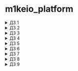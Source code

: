 # m1keio_platform

<details closed>
  <summary>ДЗ 1</summary>

#### Q:

    Для выполнения домашней работы необходимо создать Dockerfile, в
    котором будет описан образ:
    1. Запускающий web-сервер на порту 8000 (можно использовать любой
    способ);
    2. Отдающий содержимое директории /app внутри контейнера (например,
    если в директории /app лежит файл homework.html , то при запуске
    контейнера данный файл должен быть доступен по URL
    http://localhost:8000/homework.html );
    3. Работающий с UID 1001.

#### A:

    Dockerfile - создан на базе python simplehttpserver.

#### Q:

    В README.md нужно внести описание проделанной работы

#### A:

        1) Создан minikube cluster
        2) Подготовлен Dockerfile
        3) Docker-образ залит в Registry
        4) Подготовлен Kubernates Pod манифест web-pod.yaml
           запускающий вебсервис в кластере minikube на базе
           предварительно собранного образа
        5) В манифест добавлен init-container для добавления контентного файла для web-сервера
        6) Визуально проверена работоспособность приложения при помощи проброса внутреннего адреса
           Pod в сеть рабочей станции.
        7) Собран и опубликован в  Registry образ микросерфиса frontend из репозитория Hipster Shop
        8) В кластере k8s запущен контейнер на базе опубликованного ранее образа при помощи ad-hoc.
        9) Из ad-hoc команды получен манифест и исправлен для устранения ошибки при запуске Pod.(добавлены переменные окружения)

</details>

<details closed>
  <summary>ДЗ 2</summary>

#### Q: Описание ДЗ

#### A:

        1) Разобрали некоторые сущности в Kubernates такие как Deployment и Replicaset.
        2) Поиграли со стратегией релизов

</details>

<details closed>
  <summary>ДЗ 3</summary>

#### Q: Описание ДЗ

#### A:

        1) Разобрали некоторые сущности в Kubernates такие как Services и Ingress.
        2) Развернули MetalLB
        3) Натроили Ingress для деплоймента их ДЗ 1
        4) Пробросили наруду панель управлени
        5) Настроили canary-release

</details>

<details closed>
  <summary>ДЗ 4</summary>

#### Q: Описание ДЗ

#### A:

        1) Разобрали некоторые сущности в Kubernates такие как PV, PVC, StatefullSet и Secrets.
        2) Развернули MinIO как StateFullSet
        3) Настроили PV и PVC
        4) Унесли секреты от Minio в Secrets
        5) Все разобрали

</details>

<details closed>
  <summary>ДЗ 5</summary>

#### Q: Описание ДЗ
#### A:
        1) Посоздавали разные сервис аккаунты в разных скоупах
        2) Посоздавали роли с разными наборами прав
        3) Посоздавали RoleBindings между ролями и сервисаккаунтами
</details>

<details closed>
  <summary>ДЗ 6</summary>

#### Q: Описание ДЗ
#### A:
        1) Разобрались с cert-manager
        2) Подеплоили chartmuseum и harbor
        3) Кастомизировали helm chart hipster-shop
        4) Попробовали jsonnet, kuztomize
</details>

<details closed>
  <summary>ДЗ 7</summary>

#### Q: Описание ДЗ
#### A:
        1) Создали CRD,CR и необходимые ресурсы.
        2) Создали контроллер при помощи kopf framework
        3) Починили контроллер который криво создавал PVC.
     Q: Показать, что код работает
     A:
        ```
          ▶ kubectl get jobs.batch
            NAME                         COMPLETIONS   DURATION   AGE
            restore-mysql-instance-job   1/1           6s         16s
          ▶ kubectl get jobs.batch
            NAME                        COMPLETIONS   DURATION   AGE
            backup-mysql-instance-job   1/1           11s        26s
          private/m1keio_platform/kubernetes-operators  kubernetes-operators ✗                                                                                                                                 14h27m ⚑ ◒  ⍉
          ▶ kubectl exec -it $MYSQLPOD -- mysql -u root -potuspassword1 -e "CREATE TABLE test (id smallint unsigned not null auto_increment, name varchar(20) not null, constraint pk_example primary key (id) );" otus-database
          mysql: [Warning] Using a password on the command line interface can be insecure.

          private/m1keio_platform/kubernetes-operators  kubernetes-operators ✗                                                                                                                                  14h27m ⚑ ◒
          ▶ kubectl exec -it $MYSQLPOD -- mysql -potuspassword1 -e "INSERT INTO test ( id, name) VALUES ( null, 'some data' );" otus-database
          mysql: [Warning] Using a password on the command line interface can be insecure.

          private/m1keio_platform/kubernetes-operators  kubernetes-operators ✗                                                                                                                                  14h27m
          ▶ kubectl exec -it $MYSQLPOD -- mysql -potuspassword1 -e "INSERT INTO test ( id, name ) VALUES ( null, 'some data-2' );" otus-database
          mysql: [Warning] Using a password on the command line interface can be insecure.
          kubectl exec -it $MYSQLPOD -- mysql -potuspassword1 -e "select * from test;" otus-database
            mysql: [Warning] Using a password on the command line interface can be insecure.
            +----+-------------+
            | id | name        |
            +----+-------------+
            |  1 | some data   |
            |  2 | some data-2 |
            +----+-------------+
          KOPF logs:
          [2023-11-07 10:23:50,288] kopf.objects         [WARNING ] [default/mysql-instance] Patching failed with inconsistencies: (('remove', ('status',), {'kopf': {'progress': {'mysql_on_create': {'started': '2023-11-07T08:23:17.096469', 'stopped': '2023-11-07T08:23:44.767549', 'delayed': None, 'purpose': 'create', 'retries': 1, 'success': True, 'failure': False, 'message': None, 'subrefs': None}, 'update_object/spec.password': {'started': '2023-11-07T08:23:17.096490', 'stopped': None, 'delayed': None, 'purpose': 'create', 'retries': 0, 'success': False, 'failure': False, 'message': None, 'subrefs': None}}}}, None),)
          start deletion mysql-instance jobs
          password changed, diff: (('add', (), None, 'otuspassword1'),)
        ```
</details>

<details closed>
  <summary>ДЗ 8</summary>

#### Q: Описание ДЗ
#### A:
        1) Установили victoriametrics operator из
        https://github.com/VictoriaMetrics/helm-charts/blob/master/charts/victoria-metrics-operator/README.md
        2) Написали deployment с nginx и nginx-exporter и configmap для переопределения конфига.
        3) Добавили Service и ServiceMonitor
</details>

<details closed>
  <summary>ДЗ 9</summary>

#### Q: Описание ДЗ
#### A:
        1. Создан новый Helm chart для hipster-shop:

          ```bash
          helm create kubernetes-templating/hipster-shop
          ```

        2. Выполненные обновления и установки hipster-shop через Helm:

          - Установка и обновление hipster-shop в пространстве имен hipster-shop.

        3. Создан и обновлен Helm chart для frontend:

          ```bash
          helm create kubernetes-templating/frontend
          ```

        4. Обновление зависимостей для hipster-shop:

          ```bash
          helm dep update kubernetes-templating/hipster-shop
          ```

        5. Установлен Helm plugin для работы с секретами:

          ```bash
            helm plugin install https://github.com/futuresimple/helm-secrets
          ```

        6. Работа с VictoriaMetrics Operator:

          - Добавление репозитория victoriametrics, обновление репозиториев, поиск чартов VictoriaMetrics Operator и его установка в пространстве имен monitoring.

        7. Установка и обновление Elastic Stack компонентов:

          - Добавление репозитория elastic и установка Elasticsearch и Kibana в пространстве имен observability.

        8. Удаление и повторная установка Kibana с исправлениями:

          - Множественные попытки установки и удаления Kibana, включая очистку связанных ConfigMaps и других ресурсов.

        9. Работа с AWS Load Balancer Controller:

          - Установка и удаление aws-load-balancer-controller в пространстве имен kube-system.

        10. Работа с Fluent Bit:

          - Обновление чарта Fluent Bit и его настройка через файл значений.

        11. Установка и настройка Grafana:

          - Добавление репозитория grafana и настройка через файл значений.

        12. Работа с Prometheus Elasticsearch Exporter:

          - Установка и обновление Prometheus Elasticsearch Exporter с настройкой через файл значений.

        13. Работа с Vector:

          - Добавление репозитория vector и настройка чарта Vector для сбора и отправки логов.

        14. Установка и обновление Loki:

          - Установка и обновление чарта Loki от Grafana для управления логами.
</details>

